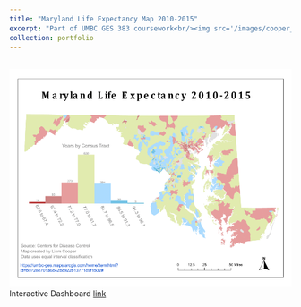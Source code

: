 ```yaml
---
title: "Maryland Life Expectancy Map 2010-2015"
excerpt: "Part of UMBC GES 383 coursework<br/><img src='/images/cooper_ges383_lab05-1.png'>"
collection: portfolio
---
```


<br/><img src='/images/cooper_ges383_lab05-large.png'>
Interactive Dashboard
[link](https://umbc-ges.maps.arcgis.com/apps/dashboards/b9728e701a6d42de922b13771e9f1b02)
